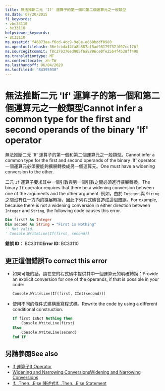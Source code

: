 ```yaml
---
title: 無法推斷二元 'If' 運算子的第一個和第二個運算元之一般類型
ms.date: 07/20/2015
f1_keywords:
- vbc33110
- bc33110
helpviewer_keywords:
- BC33110
ms.assetid: f46873aa-f6cd-4cc9-9e8e-e668bddf0980
ms.openlocfilehash: 36efcbda14fa8b887af5ad98179737f097cc176f
ms.sourcegitcommit: f8c270376ed905f6a8896ce0fe25b4f4b38ff498
ms.translationtype: MT
ms.contentlocale: zh-TW
ms.lasthandoff: 06/04/2020
ms.locfileid: "84395930"
---
```

# <a name="cannot-infer-a-common-type-for-the-first-and-second-operands-of-the-binary-if-operator"></a><span data-ttu-id="a04cf-102">無法推斷二元 'If' 運算子的第一個和第二個運算元之一般類型</span><span class="sxs-lookup"><span data-stu-id="a04cf-102">Cannot infer a common type for the first and second operands of the binary 'If' operator</span></span>

<span data-ttu-id="a04cf-103">無法推斷二元 'If' 運算子的第一個和第二個運算元之一般類型。</span><span class="sxs-lookup"><span data-stu-id="a04cf-103">Cannot infer a common type for the first and second operands of the binary 'If' operator.</span></span> <span data-ttu-id="a04cf-104">一個運算元必須要能夠擴展轉換成另一個運算元。</span><span class="sxs-lookup"><span data-stu-id="a04cf-104">One must have a widening conversion to the other.</span></span>

<span data-ttu-id="a04cf-105">二元 `If` 運算子要求其中一個引數與另一個引數之間必須進行擴展轉換。</span><span class="sxs-lookup"><span data-stu-id="a04cf-105">The binary `If` operator requires that there be a widening conversion between one of the arguments and the other argument.</span></span> <span data-ttu-id="a04cf-106">例如，由於 `Integer` 與 `String`之間沒有任一方向的擴展轉換，因此下列程式碼會造成這個錯誤。</span><span class="sxs-lookup"><span data-stu-id="a04cf-106">For example, because there is not a widening conversion in either direction between `Integer` and `String`, the following code causes this error.</span></span>

```vb
Dim first? As Integer
Dim second As String = "First is Nothing"
'' Not valid.
' Console.WriteLine(If(first, second))
```

<span data-ttu-id="a04cf-107">**錯誤 ID︰** BC33110</span><span class="sxs-lookup"><span data-stu-id="a04cf-107">**Error ID:** BC33110</span></span>

## <a name="to-correct-this-error"></a><span data-ttu-id="a04cf-108">更正這個錯誤</span><span class="sxs-lookup"><span data-stu-id="a04cf-108">To correct this error</span></span>

- <span data-ttu-id="a04cf-109">如果可能的話，請在您的程式碼中提供其中一個運算元的明確轉換：</span><span class="sxs-lookup"><span data-stu-id="a04cf-109">Provide an explicit conversion for one of the operands, if that is possible in your code:</span></span>

  ```vb
  Console.WriteLine(If(first, CInt(second)))
  ```

- <span data-ttu-id="a04cf-110">使用不同的條件式建構重寫程式碼。</span><span class="sxs-lookup"><span data-stu-id="a04cf-110">Rewrite the code by using a different conditional construction.</span></span>

  ```vb
  If first IsNot Nothing Then
      Console.WriteLine(first)
  Else
      Console.WriteLine(second)
  End If
  ```

## <a name="see-also"></a><span data-ttu-id="a04cf-111">另請參閱</span><span class="sxs-lookup"><span data-stu-id="a04cf-111">See also</span></span>

- [<span data-ttu-id="a04cf-112">If 運算子</span><span class="sxs-lookup"><span data-stu-id="a04cf-112">If Operator</span></span>](../language-reference/operators/if-operator.md)
- [<span data-ttu-id="a04cf-113">Widening and Narrowing Conversions</span><span class="sxs-lookup"><span data-stu-id="a04cf-113">Widening and Narrowing Conversions</span></span>](../programming-guide/language-features/data-types/widening-and-narrowing-conversions.md)
- [<span data-ttu-id="a04cf-114">If...Then...Else 陳述式</span><span class="sxs-lookup"><span data-stu-id="a04cf-114">If...Then...Else Statement</span></span>](../language-reference/statements/if-then-else-statement.md)
